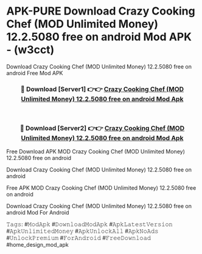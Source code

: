 # APK-PURE Download Crazy Cooking Chef (MOD Unlimited Money) 12.2.5080 free on android Mod APK - (w3cct)
Download Crazy Cooking Chef (MOD Unlimited Money) 12.2.5080 free on android Free Mod APK

<div align="center">
<h3>🔴 Download [Server1] 👉👉 <a href="https://apk-comot.site?title=Crazy_Cooking_Chef_(MOD_Unlimited_Money)_12.2.5080_free_on_android">Crazy Cooking Chef (MOD Unlimited Money) 12.2.5080 free on android Mod Apk</a></h3><br>

<h3>🔴 Download [Server2] 👉👉 <a href="https://apk-comot.site?title=Crazy_Cooking_Chef_(MOD_Unlimited_Money)_12.2.5080_free_on_android">Crazy Cooking Chef (MOD Unlimited Money) 12.2.5080 free on android Mod Apk</a></h3>
</div>


Free Download APK MOD Crazy Cooking Chef (MOD Unlimited Money) 12.2.5080 free on android

Download Crazy Cooking Chef (MOD Unlimited Money) 12.2.5080 free on android 

Free APK MOD Crazy Cooking Chef (MOD Unlimited Money) 12.2.5080 free on android 

Download Crazy Cooking Chef (MOD Unlimited Money) 12.2.5080 free on android Mod For Android

𝚃𝚊𝚐𝚜: #𝙼𝚘𝚍𝙰𝚙𝚔 #𝙳𝚘𝚠𝚗𝚕𝚘𝚊𝚍𝙼𝚘𝚍𝙰𝚙𝚔 #𝙰𝚙𝚔𝙻𝚊𝚝𝚎𝚜𝚝𝚅𝚎𝚛𝚜𝚒𝚘𝚗 #𝙰𝚙𝚔𝚄𝚗𝚕𝚒𝚖𝚒𝚝𝚎𝚍𝙼𝚘𝚗𝚎𝚢 #𝙰𝚙𝚔𝚄𝚗𝚕𝚘𝚌𝚔𝙰𝚕𝚕 #𝙰𝚙𝚔𝙽𝚘𝙰𝚍𝚜 #𝚄𝚗𝚕𝚘𝚌𝚔𝙿𝚛𝚎𝚖𝚒𝚞𝚖 #𝙵𝚘𝚛𝙰𝚗𝚍𝚛𝚘𝚒𝚍 #𝙵𝚛𝚎𝚎𝙳𝚘𝚠𝚗𝚕𝚘𝚊𝚍 #home_design_mod_apk